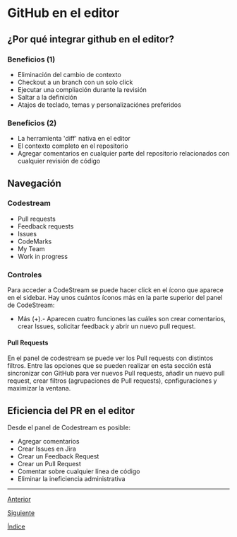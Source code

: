 # GitHub en el editor

## ¿Por qué integrar github en el editor?

### Beneficios (1)

- Eliminación del cambio de contexto
- Checkout a un branch con un solo click
- Ejecutar una compliación durante la revisión
- Saltar a la definición
- Atajos de teclado, temas y personalizaciónes preferidos

### Beneficios (2)

- La herramienta 'diff' nativa en el editor
- El contexto completo en el repositorio
- Agregar comentarios en cualquier parte del repositorio relacionados con cualquier revisión de código

## Navegación

### Codestream

- Pull requests
- Feedback requests
- Issues
- CodeMarks
- My Team
- Work in progress

### Controles

Para acceder a CodeStream se puede hacer click en el ícono que aparece en el sidebar. Hay unos cuántos íconos más en la parte superior del panel de CodeStream:

- Más (+).- Aparecen cuatro funciones las cuáles son crear comentarios, crear Issues, solicitar feedback y abrir un nuevo pull request.

#### Pull Requests

En el panel de codestream se puede ver los Pull requests con distintos filtros. Entre las opciones que se pueden realizar en esta sección está sincronizar con GitHub para ver nuevos Pull requests, añadir un nuevo pull request, crear filtros (agrupaciones de Pull requests), cpnfiguraciones y maximizar la ventana.

## Eficiencia del PR en el editor

Desde el panel de Codestream es posible:

- Agregar comentarios
- Crear Issues en Jira
- Crear un Feedback Request
- Crear un Pull Request
- Comentar sobre cualquier línea de código
- Eliminar la ineficiencia administrativa

---

[Anterior](Class3.md)

[Siguiente](./FeedBackRequest.md)

[Índice](../Intro.md)
